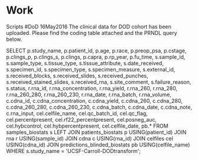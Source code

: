 # Work
Scripts #DoD 16May2016
The clinical data for DOD cohort has been uploaded. Please find the coding table attached and the PRNDL query below.

SELECT p.study_name, p.patient_id, p.age, p.race, p.preop_psa, p.cstage, p.clings_p, p.clings_s, p.clings, p.capra, p.rp_year, p.fu_time,
s.sample_id, s.sample_type, s.tissue_type, s.tissue_attribute, 
s.date_received, s.specimen_id, s.specimen_type, s.specimen_measure, s.external_id, s.received_blocks, s.received_slides, s.received_punches, s.received_stained_slides, s.received_rna, s.site_comment, s.failure_reason, s.status,
r.rna_id, r.rna_concentration, r.rna_yield, r.rna_260, r.rna_280, r.rna_260_280, r.rna_260_230, r.rna_date, r.rna_batch, r.rna_volume, 
c.cdna_id, c.cdna_concentration, c.cdna_yield, c.cdna_260, c.cdna_280, c.cdna_260_280, c.cdna_260_230, c.cdna_batch, c.cdna_date, c.cdna_note, c.rna_input,
cel.celfile_name, cel.qc_batch_id, cel.qc_flag, cel.percentpresent, cel.rf22_percentpresent, cel.posneg_auc, cel.hybcontrol, cel.hybpercentpresent, cel.celfile_date,
pb.*
FROM samples_biostats s LEFT JOIN patients_biostats p USING(patient_id) JOIN rna r USING(sample_id) JOIN cdna c USING(rna_id) JOIN celfiles cel USING(cdna_id) JOIN predictions_blinded_biostats pb USING(celfile_name) WHERE s.study_name = 'UCSF-Carroll-DODtransform';


